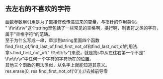 ## 去左右的不喜欢的字符  
函数参数用引用是为了直接修改传递进来的变量，与指针的作用类似。  
" \f\n\t\r\v"这个string里包括了一些常见的空格啊，换行啊，制表符之类的字符，属于“空格字符”的范畴。  
至于为什么写成一串，牵涉到string里面四个函数  
find_first_of,find_last_of,find_first_not_of和find_last_not_of的用法.  
拿s.find_first_not_of(" \f\n\t\r\v")来说，就是找s中从左往右第一个不是" \f\n\t\r\v"中任何一个字符的字符所在的位置。  
其他三个函数的用法类似，从名字上就能知道其意义。  
	res.erase(0, res.find_first_not_of('0'));//去掉前导零  
